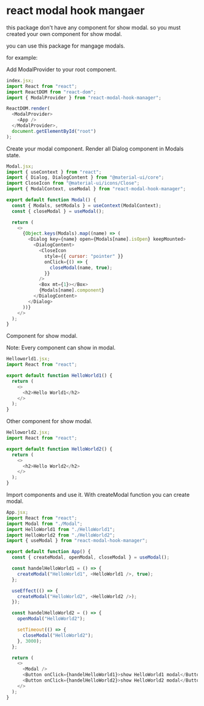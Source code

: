 # react modal hook mangaer

this package don't have any component for show modal. so you must created your own component for show modal.

you can use this package for mangage modals.

for example:

Add ModalProvider to your root component.

```js
index.jsx;
import React from "react";
import ReactDOM from "react-dom";
import { ModalProvider } from "react-modal-hook-manager";

ReactDOM.render(
  <ModalProvider>
    <App />
  </ModalProvider>,
  document.getElementById("root")
);
```

Create your modal component.
Render all Dialog component in Modals state.

```js
Modal.jsx;
import { useContext } from "react";
import { Dialog, DialogContent } from "@material-ui/core";
import CloseIcon from "@material-ui/icons/Close";
import { ModalContext, useModal } from "react-modal-hook-manager";

export default function Modal() {
  const { Modals, setModals } = useContext(ModalContext);
  const { closeModal } = useModal();

  return (
    <>
      {Object.keys(Modals).map((name) => (
        <Dialog key={name} open={Modals[name].isOpen} keepMounted>
          <DialogContent>
            <CloseIcon
              style={{ cursor: "pointer" }}
              onClick={() => {
                closeModal(name, true);
              }}
            />
            <Box mt={1}></Box>
            {Modals[name].component}
          </DialogContent>
        </Dialog>
      ))}
    </>
  );
}
```

Component for show modal.

Note: Every component can show in modal.

```js
Helloworld1.jsx;
import React from "react";

export default function HelloWorld1() {
  return (
    <>
      <h2>Hello World1</h2>
    </>
  );
}
```

Other component for show modal.

```js
Helloworld2.jsx;
import React from "react";

export default function HelloWorld2() {
  return (
    <>
      <h2>Hello World2</h2>
    </>
  );
}
```

Import components and use it.
With createModal function you can create modal.

```js
App.jsx;
import React from "react";
import Modal from "./Modal";
import HelloWorld1 from "./HelloWorld1";
import HelloWorld2 from "./HelloWorld2";
import { useModal } from "react-modal-hook-manager";

export default function App() {
  const { createModal, openModal, closeModal } = useModal();

  const handelHelloWorld1 = () => {
    createModal("HelloWorld1", <HelloWorld1 />, true);
  };

  useEffect(() => {
    createModal("HelloWorld2", <HelloWorld2 />);
  });

  const handelHelloWorld2 = () => {
    openModal("HelloWorld2");

    setTimeout(() => {
      closeModal("HelloWorld2");
    }, 3000);
  };

  return (
    <>
      <Modal />
      <Button onClick={handelHelloWorld1}>show HelloWorld1 modal</Button>
      <Button onClick={handelHelloWorld2}>show HelloWorld2 modal</Button>
    </>
  );
}
```
